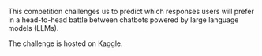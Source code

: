 This competition challenges us to predict which responses users will prefer in a head-to-head battle between chatbots powered by large language models (LLMs). 

The challenge is hosted on Kaggle.